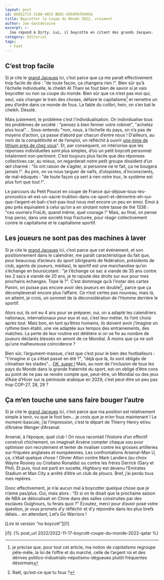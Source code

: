 ```yaml
---
layout: post
id: D6EE2715-318A-40C5-BD8C-6959FD7D495A
title: Boycotter la Coupe du Monde 2022, vraiment
author: Joe Gantdelaine
excerpt: >-
  Joe répond à Dirty. Lui, il boycotte en citant des grands Jacques.
category: Éditorial
tags:
  - Foot
---
```


## C’est trop facile

Si je cite le [grand Jacques][1] ici, c’est parce que ça me paraît effectivement
trop facile de dire : "de toute façon, ça changera rien !". Bien sûr qu’à
l’échelle individuelle, le cheikh Al Thani se fout bien de savoir si je vais
boycotter ou non sa coupe du monde. Bien sûr que ce n’est pas moi qui, seul,
vais changer le train des choses, défaire le capitalisme[^1] et remettre un peu
d’ordre dans ce monde de fous. La fable du colibri, hein, on s’en bat le cheikh.
Désolé.

Mais justement, le problème c’est l’individualisation. On individualise tous les
problèmes de société : "pensez à bien fermer votre robinet", "achetez plus
local"… Sous-entendu "non, nous, à l’échelle du pays, on n’a pas de moyens
d’action, ça passe d’abord par chacun d’entre nous ! D’ailleurs, au nom de la
compétitivité et de l’emploi, on réfléchit à ouvrir [une mine de lithium près de
chez vous][2]". Et, par conséquent, on intériorise que les réponses
individuelles sont plus simples, d’où un petit boycott personnel totalement
non-pertinent. C’est toujours plus facile que des réponses collectives car, au
mieux, on regarderait notre petit groupe dissident d’un œil charmé : "ils ont
raison de s’agiter, si personne ne le fait, ça ne bougera jamais !". Au pire, on
va nous targuer de naïfs, d’utopistes, d’inconscients, de mal-éduqués : "de
toute façon ça sert à rien votre truc, le système est plus fort que tout !".

Le parcours du Petit Poucet en coupe de France
qui-déjoue-tous-les-pronostics-et-est-un-sacré-trublion-dans-ce-sport-et-démontre-eh-oui-que-l’argent-et-bah-c’est-pas-tout
nous met encore un peu en émoi. Émoi à peu près équivalent à celui qu’on a en
sirotant notre tasse de thé 1336 : "ces ouvriers FraLib, quand même, quel
courage !" Mais, au final, on pense trop perso, dans une société trop fracturée,
pour réagir collectivement contre le capitalisme et le capitalisme sportif.

## Les joueurs ne sont pas des machines à laver

Si je cite le [grand Jacques][3] ici, c’est parce que cet événement, et son
positionnement dans le calendrier, me paraît caractéristique du fait que, pour
beaucoup d’acteurs du sport (dirigeants de fédération, présidents de club,
agents de joueurs, médias), le sportif est une marchandise qu’on s’échange en
boursicotant : "je t’échange ce sac à viande de 35 ans contre tes 2 sacs à
viande de 20 ans, je te rajoute des droits sur eux pour mes prochains échanges.
Tope là ?". C’est dommage qu’à l’instar des cartes Panini, on puisse pas encore
avoir des joueurs en double[^2], parce que ça décomplexerait encore plus
l’affaire. Ce n’est certes pas nouveau, mais là, on atteint, je crois, un sommet
de la déconsidération de l’Homme derrière le sportif.

Alors oui, ils ont eu 4 ans pour se préparer, oui, on a adapté les calendriers
nationaux, internationaux pour eux et oui, c’est leur métier, ils l’ont choisi
après tout. Mais bon, en tant qu’êtres humains, ils doivent avoir j’imagine un
rythme bien établi, une vie adaptée aux tempos des entrainements, des matches.
La perte de leur routine est délétère si on se fie au nombre de joueurs déclarés
blessés en amont de ce Mondial. À moins que ça ne soit qu’une malheureuse
coïncidence ?

Bien sûr, l’argument-massue, c’est que c’est pour le bien des footballeurs :
"t’imagine si ça s’était passé en été ?", "déjà que là, ils sont obligés de
climatiser les stades"… [OK, super !][4] Mais, au nom de l’inclusion de tous les
pays du Monde dans la grande fraternité du sport, est-on obligé d’être cons au
point de ne pas se rendre compte que, peut-être, un Mondial ou des jeux d’Asie
d’Hiver sur la péninsule arabique en 2029, c’est peut-être un peu pas trop
COP-27, 28, 29 ?

## Ça m’en touche une sans faire bouger l’autre

Si je cite le [grand Jacques][5] ici, c’est parce que ma position est
relativement simple à tenir, vu que le foot ben… je crois que je m’en fous
maintenant ! Le moment-bascule, j’ai l’impression, c’est le départ de Thierry
Henry et/ou d’Arsène Wenger d’Arsenal.

Arsenal, à l’époque, quel club ! On nous racontait l’histoire d’un effectif
construit chichement, on imaginait Arsène compter chaque sou pour optimiser son
recrutement et tenter de rivaliser contre les grosses artilleries sur-friquées
anglaises et européennes. Les confrontations Arsenal-Man U, ça, c’était quelque
chose ! Olivier Atton contre Mark Landers (au choix Wayne Rooney ou Cristiano
Ronaldo) ou contre les frères Derrick (Gary et Phil). Et puis, tout est parti en
sucette, Highbury est devenu l’Emirates Stadium et Man City a arrêté d’être un
club de ploucs. Bref, j’ai perdu tous mes repères.

Donc effectivement, je n’ai aucun mal à boycotter quelque chose que je n’aime
pas/plus. Oui, mais alors : "Et si on te disait que la prochaine saison de NBA
se délocalisait en Chine dans des salles construites par des esclaves Ouïghours,
tu ferais quoi ?" Écoutez, merci pour d’avoir posé votre question, je vous
promets d’y réfléchir et d’y répondre dans les plus brefs délais… en attendant,
Let’s Go Warriors !

[_Lire la version “no boycott”_][i1]

[^1]:
    je précise que, pour tout cet article, ma notion de _capitalisme_ regroupe
    pêle-mêle, la loi de l’offre et du marché, celle de l’argent roi et des
    dérives politico-industrialo-népotismo-dégueues plutôt fréquentes désormais

[^2]: Raël, qu’est-ce que tu fous ?

[i1]: {% post_url 2022/2022-11-17-boycott-coupe-du-monde-2022-qatar %}

[1]:
  https://www.youtube.com/watch?v=Z0yHyonRhCs
  "Grand Jacques, de Jacques Brel"
[2]:
  https://www.lemonde.fr/economie/article/2022/10/24/imerys-annonce-l-ouverture-de-la-premiere-production-de-lithium-en-france-qui-fera-de-l-entreprise-un-acteur-de-poids-du-marche-europeen_6147060_3234.html
[3]: https://fr.wikipedia.org/wiki/Jacques_Monclar
[4]: https://open.spotify.com/track/1OtmgzbSioyBW0iDc3oICV?si=21cc13a9a45741a5
[5]:
  https://fr.wiktionary.org/wiki/cela_m%E2%80%99en_touche_une_sans_faire_bouger_l%E2%80%99autre

